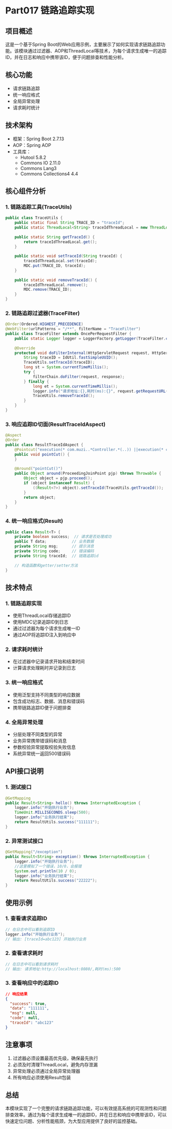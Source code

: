 # Part017 链路追踪实现

## 项目概述
这是一个基于Spring Boot的Web应用示例，主要展示了如何实现请求链路追踪功能。该模块通过过滤器、AOP和ThreadLocal等技术，为每个请求生成唯一的追踪ID，并在日志和响应中携带该ID，便于问题排查和性能分析。

## 核心功能
- 请求链路追踪
- 统一响应格式
- 全局异常处理
- 请求耗时统计

## 技术架构
- 框架：Spring Boot 2.7.13
- AOP：Spring AOP
- 工具库：
  - Hutool 5.8.2
  - Commons IO 2.11.0
  - Commons Lang3
  - Commons Collections4 4.4

## 核心组件分析

### 1. 链路追踪工具(TraceUtils)
```java
public class TraceUtils {
    public static final String TRACE_ID = "traceId";
    public static ThreadLocal<String> traceIdThreadLocal = new ThreadLocal<>();
    
    public static String getTraceId() {
        return traceIdThreadLocal.get();
    }
    
    public static void setTraceId(String traceId) {
        traceIdThreadLocal.set(traceId);
        MDC.put(TRACE_ID, traceId);
    }
    
    public static void removeTraceId() {
        traceIdThreadLocal.remove();
        MDC.remove(TRACE_ID);
    }
}
```

### 2. 链路追踪过滤器(TraceFilter)
```java
@Order(Ordered.HIGHEST_PRECEDENCE)
@WebFilter(urlPatterns = "/**", filterName = "TraceFilter")
public class TraceFilter extends OncePerRequestFilter {
    public static Logger logger = LoggerFactory.getLogger(TraceFilter.class);
    
    @Override
    protected void doFilterInternal(HttpServletRequest request, HttpServletResponse response, FilterChain filterChain) throws ServletException, IOException {
        String traceID = IdUtil.fastSimpleUUID();
        TraceUtils.setTraceId(traceID);
        long st = System.currentTimeMillis();
        try {
            filterChain.doFilter(request, response);
        } finally {
            long et = System.currentTimeMillis();
            logger.info("请求地址:{},耗时(ms):{}", request.getRequestURL().toString(), (et - st));
            TraceUtils.removeTraceId();
        }
    }
}
```

### 3. 响应追踪ID切面(ResultTraceIdAspect)
```java
@Aspect
@Order
public class ResultTraceIdAspect {
    @Pointcut("execution(* com.muzi..*Controller.*(..)) ||execution(* com.muzi.part17.web.GlobalExceptionHandler.*(..))")
    public void pointCut() {
    }
    
    @Around("pointCut()")
    public Object around(ProceedingJoinPoint pjp) throws Throwable {
        Object object = pjp.proceed();
        if (object instanceof Result) {
            ((Result<?>) object).setTraceId(TraceUtils.getTraceId());
        }
        return object;
    }
}
```

### 4. 统一响应格式(Result)
```java
public class Result<T> {
    private boolean success;  // 请求是否处理成功
    public T data;           // 业务数据
    private String msg;      // 提示消息
    private String code;     // 错误编码
    private String traceId;  // 链路追踪id
    
    // 构造函数和getter/setter方法
}
```

## 技术特点

### 1. 链路追踪实现
- 使用ThreadLocal存储追踪ID
- 使用MDC记录追踪ID到日志
- 通过过滤器为每个请求生成唯一ID
- 通过AOP将追踪ID注入到响应中

### 2. 请求耗时统计
- 在过滤器中记录请求开始和结束时间
- 计算请求处理耗时并记录到日志

### 3. 统一响应格式
- 使用泛型支持不同类型的响应数据
- 包含成功标志、数据、消息和错误码
- 携带链路追踪ID便于问题排查

### 4. 全局异常处理
- 分层处理不同类型的异常
- 业务异常携带错误码和消息
- 参数校验异常提取校验失败信息
- 系统异常统一返回500错误码

## API接口说明

### 1. 测试接口
```java
@GetMapping
public Result<String> hello() throws InterruptedException {
    logger.info("开始执行业务");
    TimeUnit.MILLISECONDS.sleep(500);
    logger.info("业务执行结束");
    return ResultUtils.success("111111");
}
```

### 2. 异常测试接口
```java
@GetMapping("/exception")
public Result<String> exception() throws InterruptedException {
    logger.info("开始执行业务");
    //这里模拟了一个错误，10/0，会报错
    System.out.println(10 / 0);
    logger.info("业务执行结束");
    return ResultUtils.success("22222");
}
```

## 使用示例

### 1. 查看请求追踪ID
```java
// 在日志中可以看到追踪ID
logger.info("开始执行业务");
// 输出: [traceId=abc123] 开始执行业务
```

### 2. 查看请求耗时
```java
// 在日志中可以看到请求耗时
// 输出: 请求地址:http://localhost:8080/,耗时(ms):500
```

### 3. 查看响应中的追踪ID
```json
// 响应结果
{
  "success": true,
  "data": "111111",
  "msg": null,
  "code": null,
  "traceId": "abc123"
}
```

## 注意事项
1. 过滤器必须设置最高优先级，确保最先执行
2. 必须及时清理ThreadLocal，避免内存泄漏
3. 异常处理必须通过全局异常处理器
4. 所有响应必须使用Result包装

## 总结
本模块实现了一个完整的请求链路追踪功能，可以有效提高系统的可观测性和问题排查效率。通过为每个请求生成唯一的追踪ID，并在日志和响应中携带该ID，可以快速定位问题、分析性能瓶颈，为大型应用提供了良好的监控基础。 